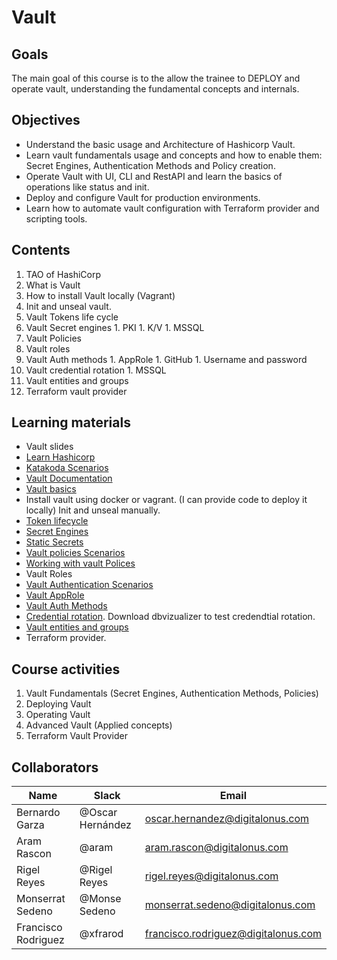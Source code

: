 # Vault

## Goals
The main goal of this course is to the allow the trainee to DEPLOY and operate vault, understanding the fundamental concepts and internals.

## Objectives
- Understand the basic usage and Architecture of Hashicorp Vault.
- Learn vault fundamentals usage and concepts and how to enable them: Secret Engines, Authentication Methods and Policy creation.
- Operate Vault with UI, CLI and RestAPI and learn the basics of operations like status and init.
- Deploy and configure Vault for production environments.
- Learn how to automate vault configuration with Terraform provider and scripting tools.

## Contents
1.    TAO of HashiCorp
1.    What is Vault
1.    How to install Vault locally (Vagrant)
1.    Init and unseal vault.
1.    Vault Tokens life cycle
1.    Vault Secret engines
    1.    PKI
    1.    K/V
    1.    MSSQL
1.    Vault Policies
1.    Vault roles
1.    Vault Auth methods
    1.    AppRole
    1.    GitHub
    1.    Username and password
1.    Vault credential rotation
    1.    MSSQL
1.    Vault entities and groups
1.    Terraform vault provider

## Learning materials
- Vault slides
- [Learn Hashicorp](https://learn.hashicorp.com/vault)
- [Katakoda Scenarios](https://www.katacoda.com/?q=hashicorp%20vault&hPP=12&idx=scenarios&p=0&is_v=1)
- [Vault Documentation](https://www.vaultproject.io/docs/) 
- [Vault basics](https://play.instruqt.com/hashicorp/tracks/vault-basics)
- Install vault using docker or vagrant. (I can provide code to deploy it locally) Init and unseal manually.
- [Token lifecycle](https://www.katacoda.com/hashicorp/scenarios/vault-tokens) 
- [Secret Engines](https://learn.hashicorp.com/vault/getting-started/secrets-engines)
- [Static Secrets](https://www.katacoda.com/hashicorp/scenarios/vault-static-secrets)
- [Vault policies Scenarios](https://www.katacoda.com/hashicorp/scenarios/vault-policies)
- [Working with vault Polices](https://learn.hashicorp.com/vault/getting-started/policies)
- Vault Roles
- [Vault Authentication Scenarios](https://www.katacoda.com/hashicorp/scenarios/vault-auth)
- [Vault AppRole](https://www.katacoda.com/hashicorp/scenarios/vault-approle)
- [Vault Auth Methods](https://learn.hashicorp.com/vault/getting-started/authentication)
- [Credential rotation](https://learn.hashicorp.com/vault/secrets-management/db-root-rotation). Download dbvizualizer to test credendtial rotation.
- [Vault entities and groups](https://www.katacoda.com/hashicorp/scenarios/vault-identity)
- Terraform provider. 

## Course activities
1. Vault Fundamentals (Secret Engines, Authentication Methods, Policies)
1. Deploying Vault
1. Operating Vault
1. Advanced Vault (Applied concepts)
1. Terraform Vault Provider

## Collaborators
Name     |   Slack  | Email |
---------|----------|----------|
Bernardo Garza    | @Oscar Hernández | oscar.hernandez@digitalonus.com |
Aram Rascon     | @aram | aram.rascon@digitalonus.com |
Rigel Reyes     | @Rigel Reyes | rigel.reyes@digitalonus.com |
Monserrat Sedeno    | @Monse Sedeno    | monserrat.sedeno@digitalonus.com
Francisco Rodriguez | @xfrarod |   francisco.rodriguez@digitalonus.com
